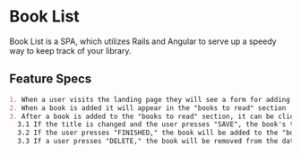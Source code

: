 # Book List
Book List is a SPA, which utilizes Rails and Angular to serve up a speedy way to keep track of your library.

## Feature Specs
```markdown
1. When a user visits the landing page they will see a form for adding a new book
2. When a book is added it will appear in the "books to read" section
3. After a book is added to the "books to read" section, it can be clicked to reveal an edit form
  3.1 If the title is changed and the user presses "SAVE", the book's title will be updated in the database
  3.2 If the user presses "FINISHED," the book will be added to the "books that I have read" section of the page
  3.3 If a user presses "DELETE," the book will be removed from the database and the front end of the app as well
```

